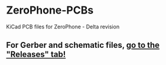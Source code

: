 # ZeroPhone-PCBs
KiCad PCB files for ZeroPhone - Delta revision

## For Gerber and schematic files, [go to the "Releases" tab!](https://github.com/ZeroPhone/ZeroPhone-PCBs/releases/tag/delta-b)
